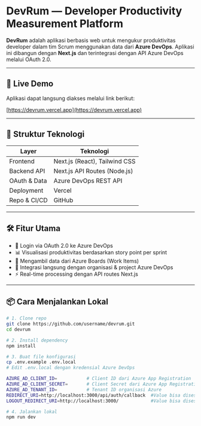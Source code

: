 # DevRum — Developer Productivity Measurement Platform

**DevRum** adalah aplikasi berbasis web untuk mengukur produktivitas developer dalam tim Scrum menggunakan data dari **Azure DevOps**. Aplikasi ini dibangun dengan **Next.js** dan terintegrasi dengan API Azure DevOps melalui OAuth 2.0.

---

## 🚀 Live Demo

Aplikasi dapat langsung diakses melalui link berikut:

[https://devrum.vercel.app](https://devrum.vercel.app)

---

## 📁 Struktur Teknologi

| Layer        | Teknologi                     |
| ------------ | ----------------------------- |
| Frontend     | Next.js (React), Tailwind CSS |
| Backend API  | Next.js API Routes (Node.js)  |
| OAuth & Data | Azure DevOps REST API         |
| Deployment   | Vercel                        |
| Repo & CI/CD | GitHub                        |

---

## 🛠️ Fitur Utama

- 🔐 Login via OAuth 2.0 ke Azure DevOps
- 📊 Visualisasi produktivitas berdasarkan story point per sprint
- 📂 Mengambil data dari Azure Boards (Work Items)
- 🔄 Integrasi langsung dengan organisasi & project Azure DevOps
- ⚡ Real-time processing dengan API routes Next.js

---

## 📦 Cara Menjalankan Lokal

```bash
# 1. Clone repo
git clone https://github.com/username/devrum.git
cd devrum

# 2. Install dependency
npm install

# 3. Buat file konfigurasi
cp .env.example .env.local
# Edit .env.local dengan kredensial Azure DevOps

AZURE_AD_CLIENT_ID=           # Client ID dari Azure App Registration
AZURE_AD_CLIENT_SECRET=       # Client Secret dari Azure App Registration
AZURE_AD_TENANT_ID=           # Tenant ID organisasi Azure
REDIRECT_URI=http://localhost:3000/api/auth/callback  #Value bisa disesuaikan jika dideploy
LOGOUT_REDIRECT_URI=http://localhost:3000/            #Value bisa disesuaikan jika dideploy

# 4. Jalankan lokal
npm run dev
```
